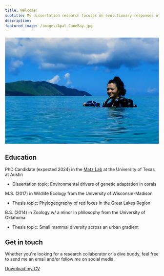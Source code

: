 ```yaml
---
title: Welcome!
subtitle: My dissertation research focuses on evolutionary responses of coral to their environment. However, I am broadly interested in the adaptive potential of wildlife to respond to global change. I'm always glad to talk about research, fieldwork, ocean conservation, and increasing DEI in STEM.
description: 
featured_image: /images/Apal_CaneBay.jpg
---
```


<div class="gallery" data-columns="2">
	<img src="/images/Headshot_CaneBay2.JPG">
</div>


## Education

PhD Candidate (expected 2024) in the [Matz Lab](https://matzlab.weebly.com/) at the University of Texas at Austin
* Dissertation topic: Environmental drivers of genetic adaptation in corals


M.S. (2017) in Wildlife Ecology from the University of Wisconsin-Madison
* Thesis topic: Phylogeography of red foxes in the Great Lakes Region


B.S. (2014) in Zoology w/ a minor in philosophy from the University of Oklahoma
* Thesis topic: Small mammal diversity across an urban gradient



## Get in touch

Whether you're looking for a research collaborator or a dive buddy, feel free to send me an email and/or follow me on social media.

<a href="https://github.com/kristinaleilani/kristinaleilani.github.io/KB_CV_11.6.22.pdf" class="button button--large">Download my CV</a>
